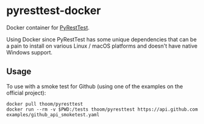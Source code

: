 # pyresttest-docker
Docker container for [PyRestTest](https://github.com/svanoort/pyresttest).

Using Docker since PyRestTest has some unique dependencies that can be a pain to install on
various Linux / macOS platforms and doesn't have native Windows support.

## Usage

To use with a smoke test for Github (using one of the examples on the official project):

    docker pull thoom/pyresttest
    docker run --rm -v $PWD:/tests thoom/pyresttest https://api.github.com examples/github_api_smoketest.yaml
